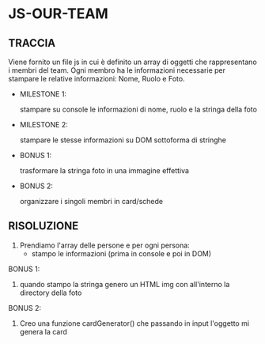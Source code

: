 # JS-OUR-TEAM

## TRACCIA

Viene fornito un file js in cui è definito un array di oggetti che rappresentano i membri del team.
Ogni membro ha le informazioni necessarie per stampare le relative informazioni: Nome, Ruolo e Foto.

- MILESTONE 1:

  stampare su console le informazioni di nome, ruolo e la stringa della foto

- MILESTONE 2:

  stampare le stesse informazioni su DOM sottoforma di stringhe

- BONUS 1:

  trasformare la stringa foto in una immagine effettiva

- BONUS 2:

  organizzare i singoli membri in card/schede

## RISOLUZIONE

1. Prendiamo l'array delle persone e per ogni persona:
   - stampo le informazioni (prima in console e poi in DOM)

BONUS 1:

1. quando stampo la stringa genero un HTML img con all'interno la directory della foto

BONUS 2:

1. Creo una funzione cardGenerator() che passando in input l'oggetto mi genera la card
